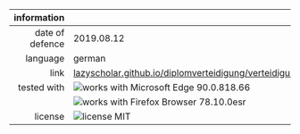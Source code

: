 | information | |
| ---: | :--- |
| date of defence | 2019.08.12 |
| language | german |
| link | [lazyscholar.github.io/diplomverteidigung/verteidigung.html][link] |
| tested with | ![works with Microsoft Edge 90.0.818.66][works-with-1-img] |
| | ![works with Firefox Browser 78.10.0esr][works-with-2-img] |
| license | ![license MIT][license-img] |

[link]: https://lazyscholar.github.io/diplomverteidigung/verteidigung.html
[license-img]: https://img.shields.io/badge/license-MIT-blue?style=flat
[works-with-1-img]: https://img.shields.io/badge/Microsoft%20Edge-90.0.818.66-blue??style=flat-square&logo=Microsoft%20Edge
[works-with-2-img]: https://img.shields.io/badge/Firefox%20Browser-78.10.0esr-blue??style=flat-square&logo=Firefox%20Browser
